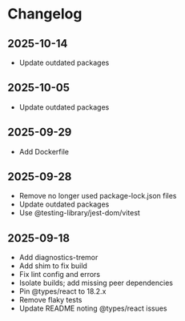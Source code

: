 # Changelog

## 2025-10-14

- Update outdated packages

## 2025-10-05

- Update outdated packages

## 2025-09-29

- Add Dockerfile

## 2025-09-28

- Remove no longer used package-lock.json files
- Update outdated packages
- Use @testing-library/jest-dom/vitest

## 2025-09-18

- Add diagnostics-tremor
- Add shim to fix build
- Fix lint config and errors
- Isolate builds; add missing peer dependencies
- Pin @types/react to 18.2.x
- Remove flaky tests
- Update README noting @types/react issues
